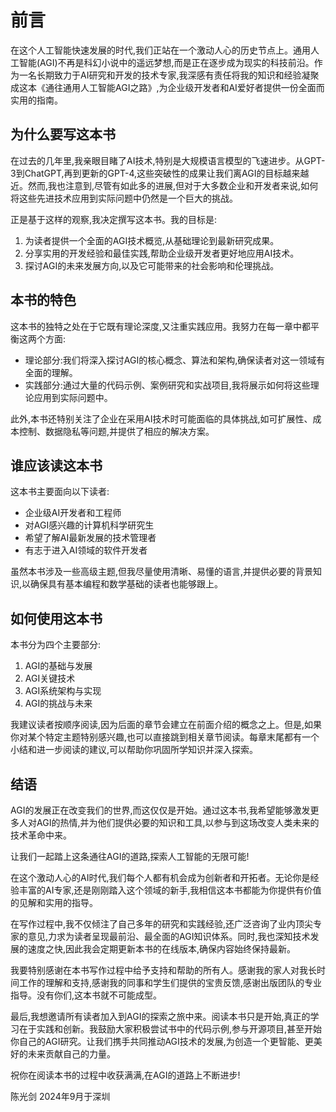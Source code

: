 # 前言

在这个人工智能快速发展的时代,我们正站在一个激动人心的历史节点上。通用人工智能(AGI)不再是科幻小说中的遥远梦想,而是正在逐步成为现实的科技前沿。作为一名长期致力于AI研究和开发的技术专家,我深感有责任将我的知识和经验凝聚成这本《通往通用人工智能AGI之路》,为企业级开发者和AI爱好者提供一份全面而实用的指南。

## 为什么要写这本书

在过去的几年里,我亲眼目睹了AI技术,特别是大规模语言模型的飞速进步。从GPT-3到ChatGPT,再到更新的GPT-4,这些突破性的成果让我们离AGI的目标越来越近。然而,我也注意到,尽管有如此多的进展,但对于大多数企业和开发者来说,如何将这些先进技术应用到实际问题中仍然是一个巨大的挑战。

正是基于这样的观察,我决定撰写这本书。我的目标是:

1. 为读者提供一个全面的AGI技术概览,从基础理论到最新研究成果。
2. 分享实用的开发经验和最佳实践,帮助企业级开发者更好地应用AI技术。
3. 探讨AGI的未来发展方向,以及它可能带来的社会影响和伦理挑战。

## 本书的特色

这本书的独特之处在于它既有理论深度,又注重实践应用。我努力在每一章中都平衡这两个方面:

- 理论部分:我们将深入探讨AGI的核心概念、算法和架构,确保读者对这一领域有全面的理解。
- 实践部分:通过大量的代码示例、案例研究和实战项目,我将展示如何将这些理论应用到实际问题中。

此外,本书还特别关注了企业在采用AI技术时可能面临的具体挑战,如可扩展性、成本控制、数据隐私等问题,并提供了相应的解决方案。

## 谁应该读这本书

这本书主要面向以下读者:

- 企业级AI开发者和工程师
- 对AGI感兴趣的计算机科学研究生
- 希望了解AI最新发展的技术管理者
- 有志于进入AI领域的软件开发者

虽然本书涉及一些高级主题,但我尽量使用清晰、易懂的语言,并提供必要的背景知识,以确保具有基本编程和数学基础的读者也能够跟上。

## 如何使用这本书

本书分为四个主要部分:

1. AGI的基础与发展
2. AGI关键技术
3. AGI系统架构与实现
4. AGI的挑战与未来

我建议读者按顺序阅读,因为后面的章节会建立在前面介绍的概念之上。但是,如果你对某个特定主题特别感兴趣,也可以直接跳到相关章节阅读。每章末尾都有一个小结和进一步阅读的建议,可以帮助你巩固所学知识并深入探索。

## 结语

AGI的发展正在改变我们的世界,而这仅仅是开始。通过这本书,我希望能够激发更多人对AGI的热情,并为他们提供必要的知识和工具,以参与到这场改变人类未来的技术革命中来。

让我们一起踏上这条通往AGI的道路,探索人工智能的无限可能!

在这个激动人心的AI时代,我们每个人都有机会成为创新者和开拓者。无论你是经验丰富的AI专家,还是刚刚踏入这个领域的新手,我相信这本书都能为你提供有价值的见解和实用的指导。

在写作过程中,我不仅倾注了自己多年的研究和实践经验,还广泛咨询了业内顶尖专家的意见,力求为读者呈现最前沿、最全面的AGI知识体系。同时,我也深知技术发展的速度之快,因此我会定期更新本书的在线版本,确保内容始终保持最新。

我要特别感谢在本书写作过程中给予支持和帮助的所有人。感谢我的家人对我长时间工作的理解和支持,感谢我的同事和学生们提供的宝贵反馈,感谢出版团队的专业指导。没有你们,这本书就不可能成型。

最后,我想邀请所有读者加入到AGI的探索之旅中来。阅读本书只是开始,真正的学习在于实践和创新。我鼓励大家积极尝试书中的代码示例,参与开源项目,甚至开始你自己的AGI研究。让我们携手共同推动AGI技术的发展,为创造一个更智能、更美好的未来贡献自己的力量。

祝你在阅读本书的过程中收获满满,在AGI的道路上不断进步!

陈光剑
2024年9月于深圳